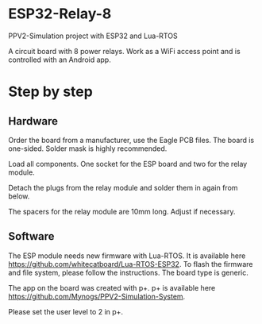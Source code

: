# ESP32-Relay-8
PPV2-Simulation project with ESP32 and Lua-RTOS

A circuit board with 8 power relays. Work as a WiFi access point and is controlled with an Android app.

# Step by step

## Hardware 

Order the board from a manufacturer, use the Eagle PCB files. The board is one-sided. Solder mask is highly recommended.

Load all components. One socket for the ESP board and two for the relay module.

Detach the plugs from the relay module and solder them in again from below.

The spacers for the relay module are 10mm long. Adjust if necessary.

## Software

The ESP module needs new firmware with Lua-RTOS. It is available here https://github.com/whitecatboard/Lua-RTOS-ESP32. To flash the firmware and file system, please follow the instructions. The board type is generic.

The app on the board was created with p+. p+ is available here https://github.com/Mynogs/PPV2-Simulation-System.

Please set the user level to 2 in p+.


